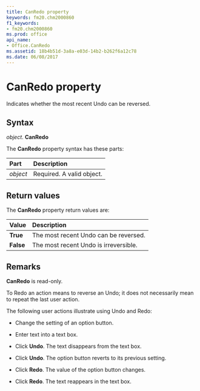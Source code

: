 ```yaml
---
title: CanRedo property
keywords: fm20.chm2000860
f1_keywords:
- fm20.chm2000860
ms.prod: office
api_name:
- Office.CanRedo
ms.assetid: 18b4b51d-3a8a-e03d-14b2-b262f6a12c78
ms.date: 06/08/2017
---
```



# CanRedo property

Indicates whether the most recent Undo can be reversed.

## Syntax

_object_. **CanRedo**

The **CanRedo** property syntax has these parts:

|Part|Description|
|:-----|:-----|
| _object_|Required. A valid object.|

## Return values

The **CanRedo** property return values are:

|**Value**|**Description**|
|:-----|:-----|
|**True**|The most recent Undo can be reversed.|
|**False**|The most recent Undo is irreversible.|

## Remarks

**CanRedo** is read-only.

To Redo an action means to reverse an Undo; it does not necessarily mean to repeat the last user action.

The following user actions illustrate using Undo and Redo:

- Change the setting of an option button.
    
- Enter text into a text box.
    
- Click **Undo**. The text disappears from the text box.
    
- Click **Undo**. The option button reverts to its previous setting.
    
- Click **Redo**. The value of the option button changes.
    
- Click **Redo**. The text reappears in the text box.
    


